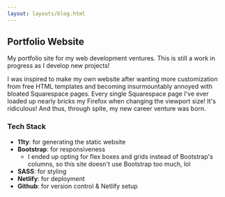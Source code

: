 ```yaml
---
layout: layouts/blog.html
---
```


## <span>P</span>ortfolio Website

My portfolio site for my web development ventures. This is still a work in progress as I develop new projects!

I was inspired to make my own website after wanting more customization from free HTML templates and becoming insurmountably annoyed with bloated Squarespace pages. Every single Squarespace page I've ever loaded up nearly bricks my Firefox when changing the viewport size! It's ridiculous! And thus, through spite, my new career venture was born.

### Tech Stack

+ **11ty**: for generating the static website
+ **Bootstrap**: for responsiveness
    + I ended up opting for flex boxes and grids instead of Bootstrap's columns, so this site doesn't use Bootstrap too much, lol
+ **SASS**: for styling
+ **Netlify**: for deployment
+ **Github**: for version control & Netlify setup